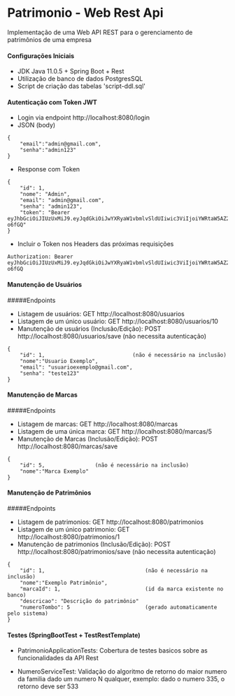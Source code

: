 # Patrimonio - Web Rest Api

Implementação de uma Web API REST para o gerenciamento de patrimônios de uma empresa


#### Configurações Iniciais
- JDK Java 11.0.5 + Spring Boot + Rest
- Utilização de banco de dados PostgresSQL
- Script de criação das tabelas 'script-ddl.sql'

#### Autenticação com Token JWT
- Login via endpoint http://localhost:8080/login 
- JSON (body)
```
{
    "email":"admin@gmail.com",
    "senha":"admin123"
}
```

- Response com Token
```
{
    "id": 1,
    "nome": "Admin",
    "email": "admin@gmail.com",
    "senha": "admin123",
    "token": "Bearer eyJhbGciOiJIUzUxMiJ9.eyJqdGkiOiJwYXRyaW1vbmlvSldUIiwic3ViIjoiYWRtaW5AZ21haWwuY29tIiwiYXV0aG9yaXRpZXMiOlsiUk9MRV9VU0VSIl0sImlhdCI6MTU5ODIyNTYxMywiZXhwIjoxNTk4MjI2MjEzfQ.0Gow4UpVvNjwFCfa4e7wuGrzKLQFOk8ETQMSiqvolU5QZb929hI4q06MXhBMhjarf4VpXb7HntJHGLjC-o6fGQ"
}
```

- Incluir o Token nos Headers das próximas requisições
```
Authorization: Bearer eyJhbGciOiJIUzUxMiJ9.eyJqdGkiOiJwYXRyaW1vbmlvSldUIiwic3ViIjoiYWRtaW5AZ21haWwuY29tIiwiYXV0aG9yaXRpZXMiOlsiUk9MRV9VU0VSIl0sImlhdCI6MTU5ODIyNTYxMywiZXhwIjoxNTk4MjI2MjEzfQ.0Gow4UpVvNjwFCfa4e7wuGrzKLQFOk8ETQMSiqvolU5QZb929hI4q06MXhBMhjarf4VpXb7HntJHGLjC-o6fGQ 
```
#### Manutenção de Usuários

#####Endpoints
- Listagem de usuários: GET http://localhost:8080/usuarios
- Listagem de um único usuário: GET http://localhost:8080/usuarios/10
- Manutenção de usuários (Inclusão/Edição): POST http://localhost:8080/usuarios/save  (não necessita autenticação)
```
{
    "id": 1,                            (não é necessário na inclusão)    
    "nome":"Usuario Exemplo",
    "email": "usuarioexemplo@gmail.com",
    "senha": "teste123"      
}
```

#### Manutenção de Marcas

#####Endpoints
- Listagem de marcas: GET http://localhost:8080/marcas
- Listagem de uma única marca: GET http://localhost:8080/marcas/5
- Manutenção de Marcas (Inclusão/Edição): POST http://localhost:8080/marcas/save
```
{
    "id": 5,                (não é necessário na inclusão)    
    "nome":"Marca Exemplo"      
}
```

#### Manutenção de Patrimônios

#####Endpoints
- Listagem de patrimonios: GET http://localhost:8080/patrimonios
- Listagem de um único patrimonio: GET http://localhost:8080/patrimonios/1
- Manutenção de patrimonios (Inclusão/Edição): POST http://localhost:8080/patrimonios/save  (não necessita autenticação)
```
{
    "id": 1,                                (não é necessário na inclusão)    
    "nome":"Exemplo Patrimônio",
    "marcaId": 1,                           (id da marca existente no banco)
    "descricao": "Descrição do patrimônio"
    "numeroTombo": 5                        (gerado automaticamente pelo sistema)      
}
```

#### Testes (SpringBootTest + TestRestTemplate)

- PatrimonioApplicationTests: Cobertura de testes basicos sobre as funcionalidades da API Rest

- NumeroServiceTest: Validação do algoritmo de retorno do maior numero da familia dado um numero N qualquer, exemplo: dado o numero 335, o retorno deve ser 533   